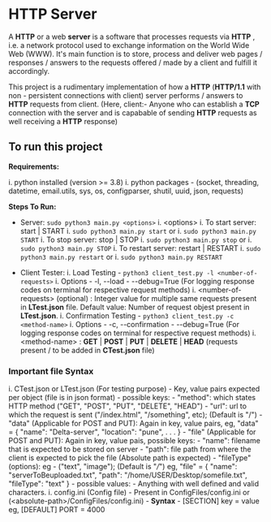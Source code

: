 # HTTP Server

A **HTTP** or a web **server** is a software that processes requests via **HTTP** , i.e. a network protocol used to exchange information on the World Wide Web (WWW). It's main function is to store, process and deliver web pages / responses / answers to the requests offered / made by a client and fulfill it accordingly.

This project is a rudimentary implementation of how a **HTTP** (**HTTP/1.1** with non - persistent connections with client) server performs / answers to **HTTP** requests from client.
(Here, client:- Anyone who can establish a **TCP** connection with the server and is capabable of sending **HTTP** requests as well receiving a **HTTP** response)

## To run this project

**Requirements:**

i. python installed (version >= 3.8)
i. python packages - (socket, threading, datetime, email.utils, sys, os, configparser, shutil, uuid, json, requests)

**Steps To Run:**

- Server:
  `sudo python3 main.py <options>`
  i. \<options>
  i. To start server: start | START
  i. `sudo python3 main.py start`
  or
  i. `sudo python3 main.py START`
  i. To stop server: stop | STOP
  i. `sudo python3 main.py stop`
  or
  i. `sudo python3 main.py STOP`
  i. To restart server: restart | RESTART
  i. `sudo python3 main.py restart`
  or
  i. `sudo python3 main.py RESTART`

- Client Tester:
  i. Load Testing - `python3 client_test.py -l <number-of-requests>`
  i. Options - -l, --load - --debug=True (For logging response codes on terminal for respective request methods)
  i. \<number-of-requests> (optional) : Integer value for multiple same requests present in **LTest.json** file.
  Default value: Number of request objest present in **LTest.json**.
  i. Confirmation Testing - `python3 client_test.py -c <method-name>`
  i. Options - -c, --confirmation - --debug=True (For logging response codes on terminal for respective request methods)
  i. \<method-name> : **GET** | **POST** | **PUT** | **DELETE** | **HEAD** (requests present / to be added in **CTest.json** file)

### Important file Syntax

i. CTest.json or LTest.json (For testing purpose) - Key, value pairs expected per object (file is in json format) - possible keys: - "method": which states HTTP method ("GET", "POST", "PUT", "DELETE", "HEAD") - "url": url to which the request is sent ("/index.html", "/something", etc); (Default is "/") - "data" (Applicable for POST and PUT):
Again in key, value pairs, eg,
"data" = {
"name": "Delta-server",
"location": "pune",
.
.
.
} - "file" (Applicable for POST and PUT):
Again in key, value pais, possible keys: - "name": filename that is expected to be stored on server - "path": file path from where the client is expected to pick the file (Absolute path is expected) - "fileType" (options): eg - ("text", "image"); (Default is "_/_")
eg,
"file" = {
"name": "serverToBeuploaded.txt",
"path": "/home/USER/Desktop/somefile.txt",
"fileType": "text"
} - possible values: - Anything with well defined and valid characters.
i. config.ini (Config file) - Present in ConfigFiles/config.ini or (\<absolute-path>/ConfigFiles/config.ini) - **Syntax** - \[SECTION]
key = value
eg,
\[DEFAULT]
PORT = 4000
